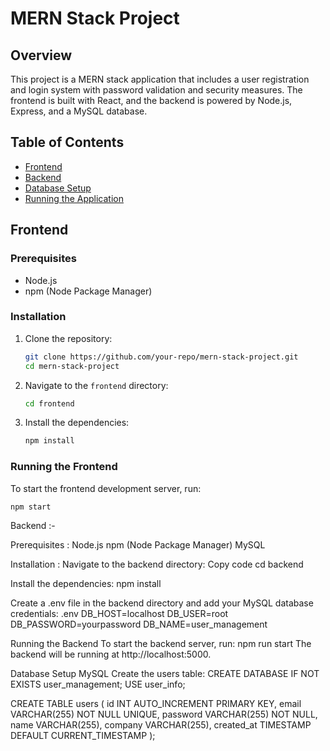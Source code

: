 # MERN Stack Project

## Overview
This project is a MERN stack application that includes a user registration and login system with password validation and security measures. The frontend is built with React, and the backend is powered by Node.js, Express, and a MySQL database.

## Table of Contents
- [Frontend](#frontend)
- [Backend](#backend)
- [Database Setup](#database-setup)
- [Running the Application](#running-the-application)

## Frontend

### Prerequisites
- Node.js
- npm (Node Package Manager)

### Installation
1. Clone the repository:
    ```sh
    git clone https://github.com/your-repo/mern-stack-project.git
    cd mern-stack-project
    ```

2. Navigate to the `frontend` directory:
    ```sh
    cd frontend
    ```

3. Install the dependencies:
    ```sh
    npm install
    ```

### Running the Frontend
To start the frontend development server, run:
```sh
npm start
```

Backend :-

Prerequisites :
    Node.js
    npm (Node Package Manager)
    MySQL
    
Installation :
Navigate to the backend directory:
    Copy code
    cd backend

    
Install the dependencies:
    npm install
    
Create a .env file in the backend directory and add your MySQL database credentials:
.env
    DB_HOST=localhost
    DB_USER=root
    DB_PASSWORD=yourpassword
    DB_NAME=user_management
    

Running the Backend
To start the backend server, run:
npm run start
The backend will be running at http://localhost:5000.



Database Setup
MySQL
Create the users table:
CREATE DATABASE IF NOT EXISTS user_management;
USE user_info;

CREATE TABLE users (
    id INT AUTO_INCREMENT PRIMARY KEY,
    email VARCHAR(255) NOT NULL UNIQUE,
    password VARCHAR(255) NOT NULL,
    name VARCHAR(255),
    company VARCHAR(255),
    created_at TIMESTAMP DEFAULT CURRENT_TIMESTAMP
);
